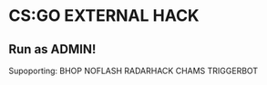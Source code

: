 # CS:GO EXTERNAL HACK
## Run as ADMIN!
Supoporting: BHOP
	     NOFLASH
	     RADARHACK
	     CHAMS
	     TRIGGERBOT
